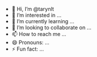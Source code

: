 - 👋 Hi, I’m @tarynlt
- 👀 I’m interested in ...
- 🌱 I’m currently learning ...
- 💞️ I’m looking to collaborate on ...
- 📫 How to reach me ...
- 😄 Pronouns: ...
- ⚡ Fun fact: ...

<!---
tarynlt/tarynlt is a ✨ special ✨ repository because its `README.md` (this file) appears on your GitHub profile.
You can click the Preview link to take a look at your changes.
--->
